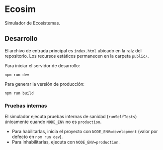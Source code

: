 # Ecosim

Simulador de Ecosistemas.

## Desarrollo

El archivo de entrada principal es `index.html` ubicado en la raíz del repositorio. Los recursos estáticos permanecen en la carpeta `public/`.

Para iniciar el servidor de desarrollo:

```
npm run dev
```

Para generar la versión de producción:

```
npm run build
```

### Pruebas internas

El simulador ejecuta pruebas internas de sanidad (`runSelfTests`) únicamente cuando
`NODE_ENV` no es `production`.

- Para habilitarlas, inicia el proyecto con `NODE_ENV=development` (valor por defecto en `npm run dev`).
- Para inhabilitarlas, ejecuta con `NODE_ENV=production`.
